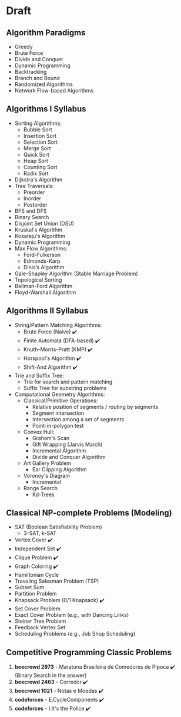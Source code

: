 # Draft

## Algorithm Paradigms
- Greedy
- Brute Force
- Divide and Conquer
- Dynamic Programming
- Backtracking
- Branch and Bound
- Randomized Algorithms
- Network Flow-based Algorithms

## Algorithms I Syllabus
- Sorting Algorithms:
  - Bubble Sort
  - Insertion Sort
  - Selection Sort
  - Merge Sort
  - Quick Sort
  - Heap Sort
  - Counting Sort
  - Radix Sort
- Dijkstra's Algorithm
- Tree Traversals:
  - Preorder
  - Inorder
  - Postorder
- BFS and DFS
- Binary Search
- Disjoint Set Union (DSU)
- Kruskal's Algorithm
- Kosaraju's Algorithm
- Dynamic Programming
- Max Flow Algorithms:
  - Ford-Fulkerson
  - Edmonds-Karp
  - Dinic’s Algorithm
- Gale-Shapley Algorithm (Stable Marriage Problem)
- Topological Sorting
- Bellman-Ford Algorithm
- Floyd-Warshall Algorithm

## Algorithms II Syllabus
- String/Pattern Matching Algorithms:
  - Brute Force (Naive) ✔️
  - Finite Automata (DFA-based) ✔️
  - Knuth-Morris-Pratt (KMP) ✔️
  - Horspool's Algorithm ✔️
  - Shift-And Algorithm ✔️
- Trie and Suffix Tree:
  - Trie for search and pattern matching
  - Suffix Tree for substring problems
- Computational Geometry Algorithms:
  - Classical/Primitive Operations:
    - Relative position of segments / routing by segments
    - Segment intersection
    - Intersection among a set of segments
    - Point-in-polygon test
  - Convex Hull:
    - Graham's Scan
    - Gift Wrapping (Jarvis March)
    - Incremental Algorithm
    - Divide and Conquer Algorithm
  - Art Gallery Problem
    - Ear Clipping Algorithm
  - Voronoy's Diagram
    - Incremental
  - Range Search
    - Kd-Trees

## Classical NP-complete Problems (Modeling)

- SAT (Boolean Satisfiability Problem)
  - 3-SAT, k-SAT
- Vertex Cover ✔️
- Independent Set ✔️
- Clique Problem ✔️
- Graph Coloring ✔️
- Hamiltonian Cycle
- Traveling Salesman Problem (TSP)
- Subset Sum
- Partition Problem
- Knapsack Problem (0/1 Knapsack) ✔️
- Set Cover Problem
- Exact Cover Problem (e.g., with Dancing Links)
- Steiner Tree Problem
- Feedback Vertex Set
- Scheduling Problems (e.g., Job Shop Scheduling)


## Competitive Programming Classic Problems

1. **beecrowd 2973** - Maratona Brasileira de Comedores de Pipoca ✔️ (Binary Search in the answer)
2. **beecrowd 2463** - Corredor ✔️
3. **beecrowd 1021** - Notas e Moedas ✔️
4. **codeforces** - E.CycleComponents ✔️
5. **codeforces** - I.It's the Police ✔️
